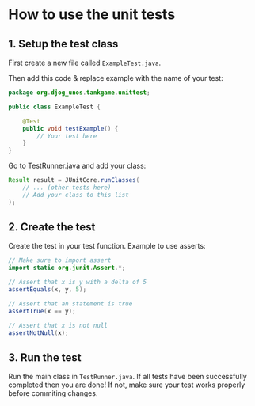 # How to use the unit tests

## 1. Setup the test class

First create a new file called `ExampleTest.java`.

Then add this code & replace example with the name of your test:

```java
package org.djog_unos.tankgame.unittest;

public class ExampleTest {

    @Test
    public void testExample() {
        // Your test here
    }
}
```

Go to TestRunner.java and add your class:

```java
Result result = JUnitCore.runClasses(
    // ... (other tests here)
    // Add your class to this list
);
```

## 2. Create the test

Create the test in your test function. Example to use asserts:

```java
// Make sure to import assert
import static org.junit.Assert.*;

// Assert that x is y with a delta of 5
assertEquals(x, y, 5);

// Assert that an statement is true
assertTrue(x == y);

// Assert that x is not null
assertNotNull(x);
```

## 3. Run the test

Run the main class in `TestRunner.java`. If all tests have been successfully completed then you are done!
If not, make sure your test works properly before commiting changes.
